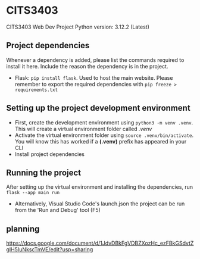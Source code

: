 # CITS3403
CITS3403 Web Dev Project
Python version: 3.12.2 (Latest)

## Project dependencies
Whenever a dependency is added, please list the commands required to install it here. Include the reason the dependency is in the project.
- Flask: `pip install flask`. Used to host the main website.
Please remember to export the required dependencies with `pip freeze > requirements.txt`

## Setting up the project development environment
- First, create the development environment using `python3 -m venv .venv`. This will create a virtual environment folder called *.venv*
- Activate the virtual environment folder using `source .venv/bin/activate`. You will know this has worked if a **(.venv)** prefix has appeared in your CLI
- Install project dependencies

## Running the project
After setting up the virtual environment and installing the dependencies, run `flask --app main run`
- Alternatively, Visual Studio Code's launch.json the project can be run from the 'Run and Debug' tool (F5)

## planning
https://docs.google.com/document/d/1JdvDBkFgVDBZXozHc_ezFBkGSdvtZgIH5IuNkscTmVE/edit?usp=sharing
